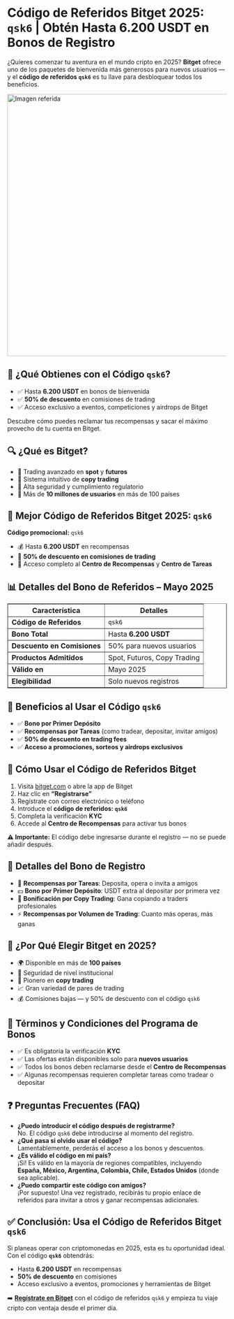 <h1>Código de Referidos Bitget 2025: <code>qsk6</code> | Obtén Hasta 6.200 USDT en Bonos de Registro</h1>
<p>¿Quieres comenzar tu aventura en el mundo cripto en 2025? <strong>Bitget</strong> ofrece uno de los paquetes de bienvenida más generosos para nuevos usuarios — y el <strong>código de referidos <code>qsk6</code></strong> es tu llave para desbloquear todos los beneficios.</p>

<img src="https://images.mirror-media.xyz/publication-images/DpBCz_5vhMFNeNfR8IbP8.png" alt="Imagen referida" width="600">

<h2>🎁 ¿Qué Obtienes con el Código <code>qsk6</code>?</h2>
<ul>
<li>✅ Hasta <strong>6.200 USDT</strong> en bonos de bienvenida</li>
<li>✅ <strong>50% de descuento</strong> en comisiones de trading</li>
<li>✅ Acceso exclusivo a eventos, competiciones y airdrops de Bitget</li>
</ul>
<p>Descubre cómo puedes reclamar tus recompensas y sacar el máximo provecho de tu cuenta en Bitget.</p>
<h2>🔍 ¿Qué es Bitget?</h2>
<ul>
<li>🔹 Trading avanzado en <strong>spot</strong> y <strong>futuros</strong></li>
<li>🔹 Sistema intuitivo de <strong>copy trading</strong></li>
<li>🔹 Alta seguridad y cumplimiento regulatorio</li>
<li>🔹 Más de <strong>10 millones de usuarios</strong> en más de 100 países</li>
</ul>
<h2>🎯 Mejor Código de Referidos Bitget 2025: <code>qsk6</code></h2>
<p><strong>Código promocional:</strong> <code>qsk6</code></p>
<ul>
<li>💰 Hasta <strong>6.200 USDT</strong> en recompensas</li>
<li>🔻 <strong>50% de descuento en comisiones de trading</strong></li>
<li>🎁 Acceso completo al <strong>Centro de Recompensas</strong> y <strong>Centro de Tareas</strong></li>
</ul>
<h2>📊 Detalles del Bono de Referidos – Mayo 2025</h2>
<table border="1" cellpadding="8" cellspacing="0">
<thead>
<tr>
<th>Característica</th>
<th>Detalles</th>
</tr>
</thead>
<tbody>
<tr>
<td><strong>Código de Referidos</strong></td>
<td><code>qsk6</code></td>
</tr>
<tr>
<td><strong>Bono Total</strong></td>
<td>Hasta <strong>6.200 USDT</strong></td>
</tr>
<tr>
<td><strong>Descuento en Comisiones</strong></td>
<td>50% para nuevos usuarios</td>
</tr>
<tr>
<td><strong>Productos Admitidos</strong></td>
<td>Spot, Futuros, Copy Trading</td>
</tr>
<tr>
<td><strong>Válido en</strong></td>
<td>Mayo 2025</td>
</tr>
<tr>
<td><strong>Elegibilidad</strong></td>
<td>Solo nuevos registros</td>
</tr>
</tbody>
</table>
<h2>🎁 Beneficios al Usar el Código <code>qsk6</code></h2>
<ul>
<li>✅ <strong>Bono por Primer Depósito</strong></li>
<li>✅ <strong>Recompensas por Tareas</strong> (como tradear, depositar, invitar amigos)</li>
<li>✅ <strong>50% de descuento en trading fees</strong></li>
<li>✅ <strong>Acceso a promociones, sorteos y airdrops exclusivos</strong></li>
</ul>
<h2>📝 Cómo Usar el Código de Referidos Bitget</h2>
<ol>
<li>Visita <a href="https://partner.bitget.com/bg/new1" target="_blank">bitget.com</a> o abre la app de Bitget</li>
<li>Haz clic en <strong>“Registrarse”</strong></li>
<li>Regístrate con correo electrónico o teléfono</li>
<li>Introduce el <strong>código de referidos: <code>qsk6</code></strong></li>
<li>Completa la verificación <strong>KYC</strong></li>
<li>Accede al <strong>Centro de Recompensas</strong> para activar tus bonos</li>
</ol>
<p><strong>⚠️ Importante:</strong> El código debe ingresarse durante el registro — no se puede añadir después.</p>
<h2>💸 Detalles del Bono de Registro</h2>
<ul>
<li>🎯 <strong>Recompensas por Tareas</strong>: Deposita, opera o invita a amigos</li>
<li>💵 <strong>Bono por Primer Depósito</strong>: USDT extra al depositar por primera vez</li>
<li>🤝 <strong>Bonificación por Copy Trading</strong>: Gana copiando a traders profesionales</li>
<li>⚡ <strong>Recompensas por Volumen de Trading</strong>: Cuanto más operas, más ganas</li>
</ul>
<h2>🚀 ¿Por Qué Elegir Bitget en 2025?</h2>
<ul>
<li>🌍 Disponible en más de <strong>100 países</strong></li>
<li>🔐 Seguridad de nivel institucional</li>
<li>🧠 Pionero en <strong>copy trading</strong></li>
<li>📈 Gran variedad de pares de trading</li>
<li>💰 Comisiones bajas — y 50% de descuento con el código <code>qsk6</code></li>
</ul>
<h2>📌 Términos y Condiciones del Programa de Bonos</h2>
<ul>
<li>✅ Es obligatoria la verificación <strong>KYC</strong></li>
<li>✅ Las ofertas están disponibles solo para <strong>nuevos usuarios</strong></li>
<li>✅ Todos los bonos deben reclamarse desde el <strong>Centro de Recompensas</strong></li>
<li>✅ Algunas recompensas requieren completar tareas como tradear o depositar</li>
</ul>
<h2>❓ Preguntas Frecuentes (FAQ)</h2>
<ul>
<li><strong>¿Puedo introducir el código después de registrarme?</strong><br>No. El código <code>qsk6</code> debe introducirse al momento del registro.</li>
<li><strong>¿Qué pasa si olvido usar el código?</strong><br>Lamentablemente, perderás el acceso a los bonos y descuentos.</li>
<li><strong>¿Es válido el código en mi país?</strong><br>¡Sí! Es válido en la mayoría de regiones compatibles, incluyendo <strong>España, México, Argentina, Colombia, Chile, Estados Unidos</strong> (donde sea aplicable).</li>
<li><strong>¿Puedo compartir este código con amigos?</strong><br>¡Por supuesto! Una vez registrado, recibirás tu propio enlace de referidos para invitar a otros y ganar recompensas adicionales.</li>
</ul>
<h2>✅ Conclusión: Usa el Código de Referidos Bitget <code>qsk6</code></h2>
<p>Si planeas operar con criptomonedas en 2025, esta es tu oportunidad ideal. Con el código <strong><code>qsk6</code></strong> obtendrás:</p>
<ul>
<li>Hasta <strong>6.200 USDT</strong> en recompensas</li>
<li><strong>50% de descuento</strong> en comisiones</li>
<li>Acceso exclusivo a eventos, promociones y herramientas de Bitget</li>
</ul>
<p>➡️ <strong><a href="https://partner.bitget.com/bg/new1" target="_blank">Regístrate en Bitget</a></strong> con el código de referidos <code>qsk6</code> y empieza tu viaje cripto con ventaja desde el primer día.</p>
</body>
</html>

